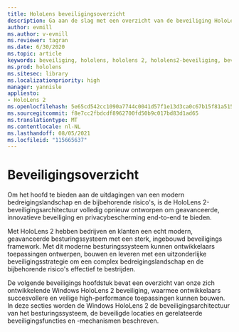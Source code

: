 ```yaml
---
title: HoloLens beveiligingsoverzicht
description: Ga aan de slag met een overzicht van de beveiliging HoloLens mixed reality apparaten.
author: evmill
ms.author: v-evmill
ms.reviewer: tagran
ms.date: 6/30/2020
ms.topic: article
keywords: beveiliging, hololens, hololens 2, hololens2-beveiliging, beveiligingsoverzicht
ms.prod: hololens
ms.sitesec: library
ms.localizationpriority: high
manager: yannisle
appliesto:
- HoloLens 2
ms.openlocfilehash: 5e65cd542cc1090a7744c0041d57f1e13d3ca0c67b15f81a515f8e3040438aca
ms.sourcegitcommit: f8e7cc2fbdcdf8962700fd50b9c017bd83d1ad65
ms.translationtype: MT
ms.contentlocale: nl-NL
ms.lasthandoff: 08/05/2021
ms.locfileid: "115665637"
---
```

# <a name="security-overview"></a>Beveiligingsoverzicht

Om het hoofd te bieden aan de uitdagingen van een modern bedreigingslandschap en de bijbehorende risico's, is de HoloLens 2-beveiligingsarchitectuur volledig opnieuw ontworpen om geavanceerde, innovatieve beveiliging en privacybescherming end-to-end te bieden.

Met HoloLens 2 hebben bedrijven en klanten een echt modern, geavanceerde besturingssysteem met een sterk, ingebouwd beveiligings framework. Met dit moderne besturingssysteem kunnen ontwikkelaars toepassingen ontwerpen, bouwen en leveren met een uitzonderlijke beveiligingsstrategie om een complex bedreigingslandschap en de bijbehorende risico's effectief te bestrijden. 

De volgende beveiligings hoofdstuk bevat een overzicht van onze zich ontwikkelende Windows HoloLens 2 beveiliging, waarmee ontwikkelaars succesvollere en veilige high-performance toepassingen kunnen bouwen. In deze secties worden de Windows HoloLens 2 de beveiligingsarchitectuur van het besturingssysteem, de beveiligde locaties en gerelateerde beveiligingsfuncties en -mechanismen beschreven.
